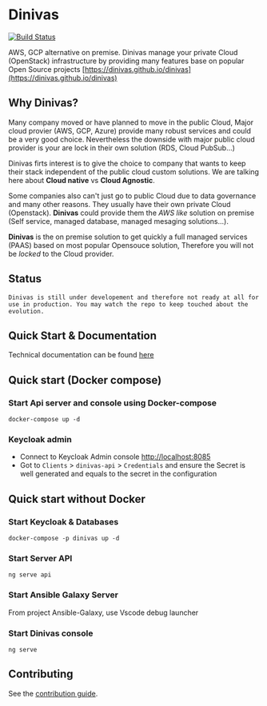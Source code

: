 # Dinivas

[![Build Status](https://travis-ci.org/dinivas/dinivas.svg?branch=master)](https://travis-ci.org/dinivas/dinivas)


AWS, GCP alternative on premise. Dinivas manage your private Cloud (OpenStack) infrastructure by providing many features base on popular Open Source projects [https://dinivas.github.io/dinivas](https://dinivas.github.io/dinivas)

## Why Dinivas?

Many company moved or have planned to move in the public Cloud, Major cloud provier (AWS, GCP, Azure) provide many robust services and could be a very good choice. Nevertheless the downside with major public cloud provider is your are lock in their own solution (RDS, Cloud PubSub...)

Dinivas firts interest is to give the choice to company that wants to keep their stack independent of the public cloud custom solutions. We are talking here about **Cloud native** vs **Cloud Agnostic**.

Some companies also can't just go to public Cloud due to data governance and many other reasons. They usually have their own private Cloud (Openstack). **Dinivas** could provide them the *AWS like* solution on premise (Self service, managed database, managed mesaging solutions...).

**Dinivas** is the on premise solution to get quickly a full managed services (PAAS) based on most popular Opensouce solution, Therefore you will not be *locked* to the Cloud provider.

## Status

    Dinivas is still under developement and therefore not ready at all for use in production. You may watch the repo to keep touched about the evolution.

## Quick Start & Documentation

Technical documentation can be found [here](https://dinivas.github.io/dinivas)

## Quick start (Docker compose)

### Start Api server and console using Docker-compose

```
docker-compose up -d
```

### Keycloak admin

- Connect to Keycloak Admin console [http://localhost:8085](http://localhost:8085)
- Got to `Clients` > `dinivas-api` > `Credentials` and ensure the Secret is well generated and equals to the secret in the configuration


## Quick start without Docker

### Start Keycloak & Databases

    docker-compose -p dinivas up -d

### Start Server API

    ng serve api

### Start Ansible Galaxy Server

From project Ansible-Galaxy, use Vscode debug launcher

### Start Dinivas console

    ng serve

### 

## Contributing

See the [contribution guide](./CONTRIBUTING.md).
